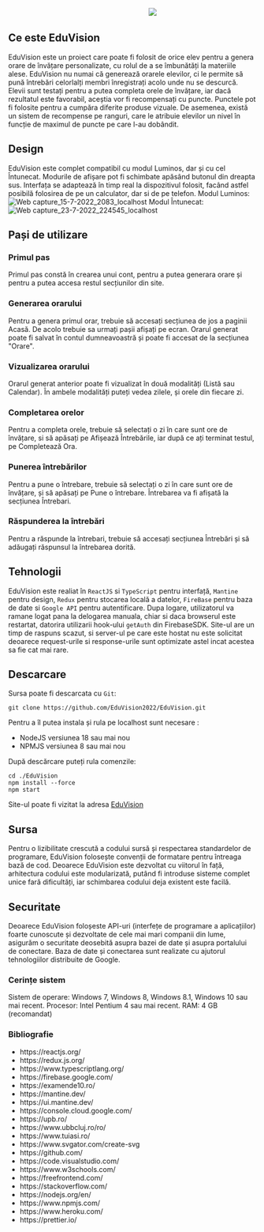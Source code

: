 
 <p align="center">                 
   &nbsp;&nbsp;&nbsp;&nbsp;&nbsp;&nbsp;&nbsp;&nbsp;&nbsp;&nbsp;&nbsp;&nbsp;&nbsp;&nbsp;&nbsp;&nbsp;&nbsp;&nbsp;&nbsp;&nbsp;
<img src="https://user-images.githubusercontent.com/84127665/180625837-fae7a6a8-027b-46f9-a3b2-a525d96c2e59.png">
</p>



## Ce este EduVision

EduVision este un proiect care poate fi folosit de orice elev pentru a genera orare de învățare personalizate, cu rolul de a se îmbunătăți la materiile alese. EduVision nu numai că generează orarele elevilor, ci le permite să pună întrebări celorlalți membri înregistrați acolo unde nu se descurcă. Elevii sunt testați pentru a putea completa orele de învățare, iar dacă rezultatul este favorabil, aceștia vor fi recompensați cu puncte. Punctele pot fi folosite pentru a cumpăra diferite produse vizuale. De asemenea, există un sistem de recompense pe ranguri, care le atribuie elevilor un nivel în funcție de maximul de puncte pe care l-au dobândit.

## Design
EduVision este complet compatibil cu modul Luminos, dar și cu cel Întunecat. Modurile de afișare pot fi schimbate apăsând butonul din dreapta sus. Interfața se adaptează în timp real la dispozitivul folosit, facând astfel posibilă folosirea de pe un calculator, dar si de pe telefon.
Modul Luminos:
![Web capture_15-7-2022_2083_localhost](https://user-images.githubusercontent.com/84127665/179273720-092a35c3-1f93-482a-b53c-cb8564a79f60.jpeg)
Modul Întunecat:
![Web capture_23-7-2022_224545_localhost](https://user-images.githubusercontent.com/84127665/180620657-b3e66dba-5028-4046-ad94-861104fc6663.jpeg)

## Pași de utilizare
### Primul pas
Primul pas constă în crearea unui cont, pentru a putea generara orare și pentru a putea accesa restul secțiunilor din site.
### Generarea orarului
Pentru a genera primul orar, trebuie să accesați secțiunea de jos a paginii Acasă. De acolo trebuie sa urmați pașii afișați pe ecran. Orarul generat poate fi salvat în contul dumneavoastră și poate fi accesat de la secțiunea "Orare".
### Vizualizarea orarului
Orarul generat anterior poate fi vizualizat în două modalități (Listă sau Calendar). În ambele modalități puteți vedea zilele, și orele din fiecare zi.
### Completarea orelor 
Pentru a completa orele, trebuie să selectați o zi în care sunt ore de învățare, si să apăsați pe Afișează Întrebările, iar după ce ați terminat testul, pe Completează Ora.
### Punerea întrebărilor
Pentru a pune o întrebare, trebuie să selectați o zi în care sunt ore de învățare, și să apăsați pe Pune o întrebare. Întrebarea va fi afișată la secțiunea Întrebari.
### Răspunderea la întrebări
Pentru a răspunde la întrebari, trebuie să accesați secțiunea Întrebări și să adăugați răspunsul la întrebarea dorită.

## Tehnologii
EduVision este realiat în `ReactJS` si `TypeScript` pentru interfață, `Mantine` pentru design, `Redux` pentru stocarea locală a datelor, `FireBase` pentru baza de date si `Google API` pentru autentificare.
Dupa logare, utilizatorul va ramane logat pana la delogarea manuala, chiar si daca browserul este restartat, datorira utilizarii hook-ului `getAuth` din FirebaseSDK.
Site-ul are un timp de raspuns scazut, si server-ul pe care este hostat nu este solicitat deoarece request-urile si response-urile sunt optimizate astel incat acestea sa fie cat mai rare.

## Descarcare

Sursa poate fi descarcata cu `Git`:

```
git clone https://github.com/EduVision2022/EduVision.git
```

Pentru a îl putea instala și rula pe localhost sunt necesare :
<ul>
<li>NodeJS versiunea 18 sau mai nou
<li>NPMJS versiunea 8 sau mai nou
</ul>
După descărcare puteți rula comenzile:

```
cd ./EduVision
npm install --force
npm start
```

Site-ul poate fi vizitat la adresa [EduVision](https://eduvision2022.github.io/#/)

## Sursa
Pentru o lizibilitate crescută a codului sursă și respectarea standardelor de programare, EduVision folosește convenții de formatare pentru întreaga bază de cod.
Deoarece EduVision este dezvoltat cu viitorul în față, arhitectura codului este modularizată, putând fi introduse sisteme complet unice fară dificultăți, iar schimbarea codului deja existent este facilă.

## Securitate
Deoarece EduVision foloșeste API-uri (interfețe de programare a aplicațiilor) foarte cunoscute și dezvoltate de cele mai mari companii din lume, asigurăm o securitate deosebită asupra bazei de date și asupra portalului de conectare. Baza de date și conectarea sunt realizate cu ajutorul tehnologiilor distribuite de Google.

### Cerințe sistem

Sistem de operare: Windows 7, Windows 8, Windows 8.1, Windows 10 sau mai recent.
Procesor: Intel Pentium 4 sau mai recent.
RAM: 4 GB (recomandat)


### Bibliografie
<ul>
<li>https://reactjs.org/
<li>https://redux.js.org/
<li>https://www.typescriptlang.org/
<li>https://firebase.google.com/
<li>https://examende10.ro/
<li>https://mantine.dev/
<li>https://ui.mantine.dev/
<li>https://console.cloud.google.com/
<li>https://upb.ro/
<li>https://www.ubbcluj.ro/ro/
<li>https://www.tuiasi.ro/
<li>https://www.svgator.com/create-svg
<li>https://github.com/
<li>https://code.visualstudio.com/
<li>https://www.w3schools.com/
<li>https://freefrontend.com/
<li>https://stackoverflow.com/
<li>https://nodejs.org/en/
<li>https://www.npmjs.com/
<li>https://www.heroku.com/
<li>https://prettier.io/
</ul>
